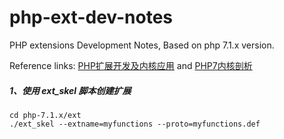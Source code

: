 # php-ext-dev-notes

PHP extensions Development Notes, Based on php 7.1.x version.

Reference links:
[PHP扩展开发及内核应用](http://www.cunmou.com/phpbook/index.md)
and
[PHP7内核剖析](https://github.com/pangudashu/php7-internal)

##### 1、使用 ext_skel 脚本创建扩展

```shell
cd php-7.1.x/ext
./ext_skel --extname=myfunctions --proto=myfunctions.def
```
